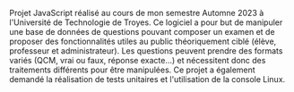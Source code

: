 Projet JavaScript réalisé au cours de mon semestre Automne 2023 à l'Université de Technologie de Troyes. 
Ce logiciel a pour but de manipuler une base de données de questions pouvant composer un examen et de proposer des fonctionnalités utiles au public théoriquement ciblé (élève, professeur et administrateur). 
Les questions peuvent prendre des formats variés (QCM, vrai ou faux, réponse exacte...) et nécessitent donc des traitements différents pour être manipulées.
Ce projet a également demandé la réalisation de tests unitaires et l'utilisation de la console Linux.
